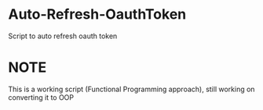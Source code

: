# Auto-Refresh-OauthToken
Script to auto refresh oauth token

# NOTE
This is a working script (Functional Programming approach), still working on converting it to OOP
